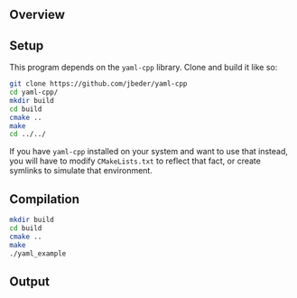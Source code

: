 ## Overview

## Setup

This program depends on the `yaml-cpp` library. Clone and build it like so:

```bash
git clone https://github.com/jbeder/yaml-cpp
cd yaml-cpp/
mkdir build
cd build
cmake ..
make
cd ../../
```

If you have `yaml-cpp` installed on your system and want to use that instead,
you will have to modify `CMakeLists.txt` to reflect that fact, or create
symlinks to simulate that environment.

## Compilation

```bash
mkdir build
cd build
cmake ..
make
./yaml_example
```

## Output
